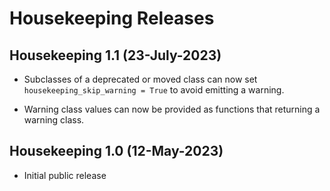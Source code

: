 # Housekeeping Releases

## Housekeeping 1.1 (23-July-2023)

* Subclasses of a deprecated or moved class can now set
  `housekeeping_skip_warning = True` to avoid emitting a warning.

* Warning class values can now be provided as functions that returning a
  warning class.


## Housekeeping 1.0 (12-May-2023)

* Initial public release
